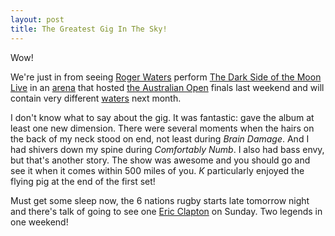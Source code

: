 ```yaml
---
layout: post
title: The Greatest Gig In The Sky!
---
```


Wow!


We're just in from seeing [Roger
Waters](http://en.wikipedia.org/wiki/Roger_Waters) perform [The Dark Side of the
Moon
Live](http://en.wikipedia.org/wiki/Roger_Waters_-_The_Dark_Side_of_the_Moon_Live_%282006_tour%29)
in an [arena](http://en.wikipedia.org/wiki/Rod_Laver_Arena) that hosted [the
Australian Open](http://en.wikipedia.org/wiki/Australian_Open) finals last
weekend and will contain very different
[waters](http://www.theage.com.au/news/sport/swimmers-to-make-a-splash-at-rod-laver/2005/07/31/1122748526933.html)
next month.


I don't know what to say about the gig. It was fantastic: gave the album at
least one new dimension. There were several moments when the hairs on the back
of my neck stood on end, not least during _Brain Damage_. And I had shivers down
my spine during _Comfortably Numb_. I also had bass envy, but that's another
story. The show was awesome and you should go and see it when it comes within
500 miles of you.  _K_ particularly enjoyed the flying pig at the end of the
first set!


Must get some sleep now, the 6 nations rugby starts late tomorrow night and
there's talk of going to see one [Eric Clapton](http://www.ericclapton.com/) on
Sunday. Two legends in one weekend!



